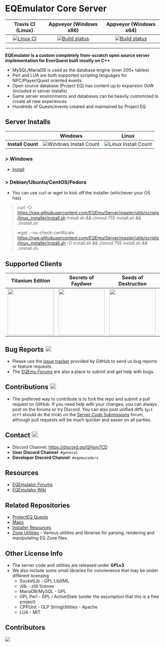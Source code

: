 # EQEmulator Core Server
|Travis CI (Linux)|Appveyor (Windows x86)   |Appveyor (Windows x64)   |
|:---:|:---:|:---:| 
|[![Linux CI](https://travis-ci.org/EQEmu/Server.svg?branch=master)](https://travis-ci.org/EQEmu/Server)   |[![Build status](https://ci.appveyor.com/api/projects/status/v3utuu0dttm2cqd0?svg=true)](https://ci.appveyor.com/project/KimLS/server)   |[![Build status](https://ci.appveyor.com/api/projects/status/scr25kmntx36c1ub?svg=true)](https://ci.appveyor.com/project/KimLS/server-87crp)   |

***

**EQEmulator is a custom completely from-scratch open source server implementation for EverQuest built mostly on C++**
 * MySQL/MariaDB is used as the database engine (over 200+ tables)
 * Perl and LUA are both supported scripting languages for NPC/Player/Quest oriented events
 * Open source database (Project EQ) has content up to expansion OoW (included in server installs)
  * Game server environments and databases can be heavily customized to create all new experiences
 * Hundreds of Quests/events created and maintained by Project EQ

## Server Installs
| |Windows|Linux|
|:---:|:---:|:---:|
|**Install Count**|![Windows Install Count](http://analytics.akkadius.com/?install_count&windows_count)|![Linux Install Count](http://analytics.akkadius.com/?install_count&linux_count)| 
### > Windows 
* [Install](https://eqemu.gitbook.io/server/categories/how-to-guides/installation/server-installation-windows)

### > Debian/Ubuntu/CentOS/Fedora
* You can use curl or wget to kick off the installer (whichever your OS has)
> curl -O https://raw.githubusercontent.com/EQEmu/Server/master/utils/scripts/linux_installer/install.sh install.sh && chmod 755 install.sh && ./install.sh

> wget --no-check-certificate https://raw.githubusercontent.com/EQEmu/Server/master/utils/scripts/linux_installer/install.sh -O install.sh && chmod 755 install.sh && ./install.sh

## Supported Clients

|Titanium Edition|Secrets of Faydwer|Seeds of Destruction|Underfoot|Rain of Fear|
|:---:|:---:|:---:|:---:|:---:|
|<img src="http://i.imgur.com/hrwDxoM.jpg" height="150">|<img src="http://i.imgur.com/cRDW5tn.png" height="150">|<img src="http://i.imgur.com/V48kuVn.jpg" height="150">|<img src="http://i.imgur.com/IJQ0XMa.jpg" height="150">|<img src="http://i.imgur.com/OMpHkKa.png" height="100">|

## Bug Reports <img src="http://i.imgur.com/daf1Vjw.png" height="20">
* Please use the [issue tracker](https://github.com/EQEmu/Server/issues) provided by GitHub to send us bug
reports or feature requests.
* The [EQEmu Forums](http://www.eqemulator.org/forums/) are also a place to submit and get help with bugs.

## Contributions <img src="http://image.flaticon.com/icons/png/512/25/25231.png" width="20">

* The preferred way to contribute is to fork the repo and submit a pull request on
GitHub. If you need help with your changes, you can always post on the forums or
try Discord. You can also post unified diffs (`git diff` should do the trick) on the
[Server Code Submissions](http://www.eqemulator.org/forums/forumdisplay.php?f=669)
forum, although pull requests will be much quicker and easier on all parties.

## Contact <img src="http://gamerescape.com/wp-content/uploads/2015/06/discord.png" height="20">

 - Discord Channel: https://discord.gg/QHsm7CD
 - **User Discord Channel**: `#general`
 - **Developer Discord Channel**: `#eqemucoders`

## Resources
- [EQEmulator Forums](http://www.eqemulator.org/forums)
- [EQEmulator Wiki](https://github.com/EQEmu/Server/wiki)

## Related Repositories
* [ProjectEQ Quests](https://github.com/ProjectEQ/projecteqquests)
* [Maps](https://github.com/Akkadius/EQEmuMaps)
* [Installer Resources](https://github.com/Akkadius/EQEmuInstall)
* [Zone Utilities](https://github.com/EQEmu/zone-utilities) - Various utilities and libraries for parsing, rendering and manipulating EQ Zone files.

## Other License Info

* The server code and utilities are released under **GPLv3**
* We also include some small libraries for convienence that may be under different licensing
  * SocketLib - GPL LibXML
  * zlib - zlib license
  * MariaDB/MySQL - GPL
  * GPL Perl - GPL / ActiveState (under the assumption that this is a free project)
  * CPPUnit - GLP StringUtilities - Apache
  * LUA - MIT

## Contributors

<a href="https://github.com/EQEmu/server/graphs/contributors">
  <img src="https://contributors-img.firebaseapp.com/image?repo=EQEmu/server" />
</a>
